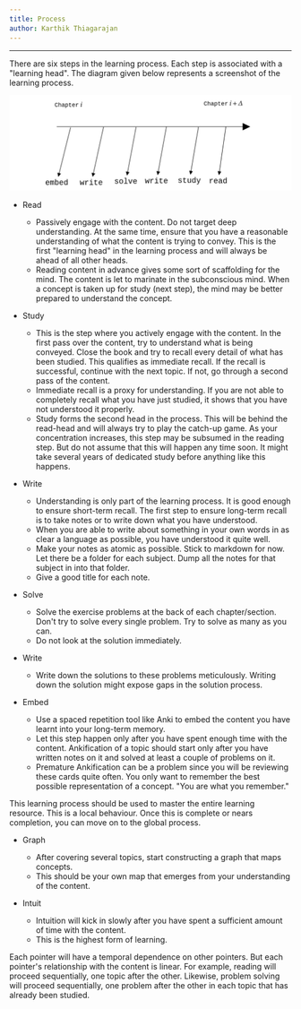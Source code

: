```yaml
---
title: Process
author: Karthik Thiagarajan
---
```


<hr>

There are six steps in the learning process. Each step is associated with a "learning head". The diagram given below represents a screenshot of the learning process.

![](img_1.png)

- Read
  - Passively engage with the content. Do not target deep understanding. At the same time, ensure that you have a reasonable understanding of what the content is trying to convey. This is the first "learning head" in the learning process and will always be ahead of all other heads.
  - Reading content in advance gives some sort of scaffolding for the mind. The content is let to marinate in the subconscious mind. When a concept is taken up for study (next step), the mind may be better prepared to understand the concept.

- Study
  - This is the step where you actively engage with the content. In the first pass over the content, try to understand what is being conveyed. Close the book and try to recall every detail of what has been studied. This qualifies as immediate recall. If the recall is successful, continue with the next topic. If not, go through a second pass of the content.
  - Immediate recall is a proxy for understanding. If you are not able to completely recall what you have just studied, it shows that you have not understood it properly.
  - Study forms the second head in the process. This will be behind the read-head and will always try to play the catch-up game. As your concentration increases, this step may be subsumed in the reading step. But do not assume that this will happen any time soon. It might take several years of dedicated study before anything like this happens.

- Write
  - Understanding is only part of the learning process. It is good enough to ensure short-term recall. The first step to ensure long-term recall is to take notes or to write down what you have understood.
  - When you are able to write about something in your own words in as clear a language as possible, you have understood it quite well.
  - Make your notes as atomic as possible. Stick to markdown for now. Let there be a folder for each subject. Dump all the notes for that subject in into that folder.
  - Give a good title for each note.
  
- Solve
  - Solve the exercise problems at the back of each chapter/section. Don't try to solve every single problem. Try to solve as many as you can.
  - Do not look at the solution immediately.

- Write
  - Write down the solutions to these problems meticulously. Writing down the solution might expose gaps in the solution process.

- Embed
  - Use a spaced repetition tool like Anki to embed the content you have learnt into your long-term memory.
  - Let this step happen only after you have spent enough time with the content. Ankification of a topic should start only after you have written notes on it and solved at least a couple of problems on it. 
  - Premature Ankification can be a problem since you will be reviewing these cards quite often. You only want to remember the best possible representation of a concept. "You are what you remember."


This learning process should be used to master the entire learning resource. This is a local behaviour. Once this is complete or nears completion, you can move on to the global process.

- Graph
  - After covering several topics, start constructing a graph that maps concepts.
  - This should be your own map that emerges from your understanding of the content.

- Intuit
  - Intuition will kick in slowly after you have spent a sufficient amount of time with the content.
  - This is the highest form of learning.


Each pointer will have a temporal dependence on other pointers. But each pointer's relationship with the content is linear. For example, reading will proceed sequentially, one topic after the other. Likewise, problem solving will proceed sequentially, one problem after the other in each topic that has already been studied.
